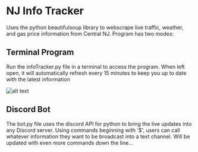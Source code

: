 # NJ Info Tracker
Uses the python beautifulsoup library to webscrape live traffic, weather, and gas price information from Central NJ.
Program has two modes:


## Terminal Program

Run the infoTracker.py file in a terminal to access the program. When left open, it will automatically refresh every 15 minutes to keep you up to date with the latest information

![alt text](https://user-images.githubusercontent.com/45213253/163736149-017c9c42-beca-4ea2-b0ea-f6ee113657ea.png)


## Discord Bot

The bot.py file uses the discord API for python to bring the live updates into any Discord server. Using commands beginning with '$', users can call whatever information they want to be broadcast into a text channel. Will be updated with even more commands down the line...
